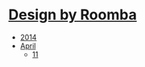 # <a href="">Design by Roomba</a>

 - [2014](2014)
  - [April](2014/april)
    - [11](2014/april/11.md)
  
  
